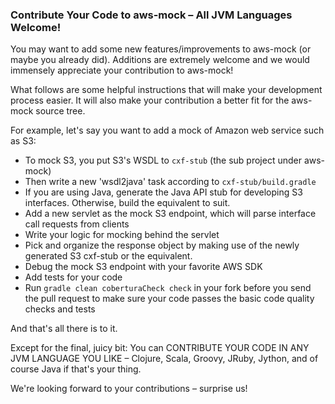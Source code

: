 ### Contribute Your Code to aws-mock – All JVM Languages Welcome!
You may want to add some new features/improvements to aws-mock (or maybe you already did). Additions are extremely welcome and we would immensely appreciate your contribution to aws-mock!

What follows are some helpful instructions that will make your development process easier.
It will also make your contribution a better fit for the aws-mock source tree.

For example, let's say you want to add a mock of Amazon web service such as S3:

- To mock S3, you put S3's WSDL to `cxf-stub` (the sub project under aws-mock)
- Then write a new 'wsdl2java' task according to `cxf-stub/build.gradle`
- If you are using Java, generate the Java API stub for developing S3 interfaces.  Otherwise, build the equivalent to suit.
- Add a new servlet as the mock S3 endpoint, which will parse interface call requests from clients
- Write your logic for mocking behind the servlet
- Pick and organize the response object by making use of the newly generated S3 cxf-stub or the equivalent.
- Debug the mock S3 endpoint with your favorite AWS SDK
- Add tests for your code
- Run `gradle clean coberturaCheck check` in your fork before you send the pull request to make sure your code passes the basic code quality checks and tests

And that's all there is to it.

Except for the final, juicy bit: You can CONTRIBUTE YOUR CODE IN ANY JVM LANGUAGE YOU LIKE – Clojure, Scala, Groovy, JRuby, Jython, and of course Java if that's your thing.

We're looking forward to your contributions – surprise us!
